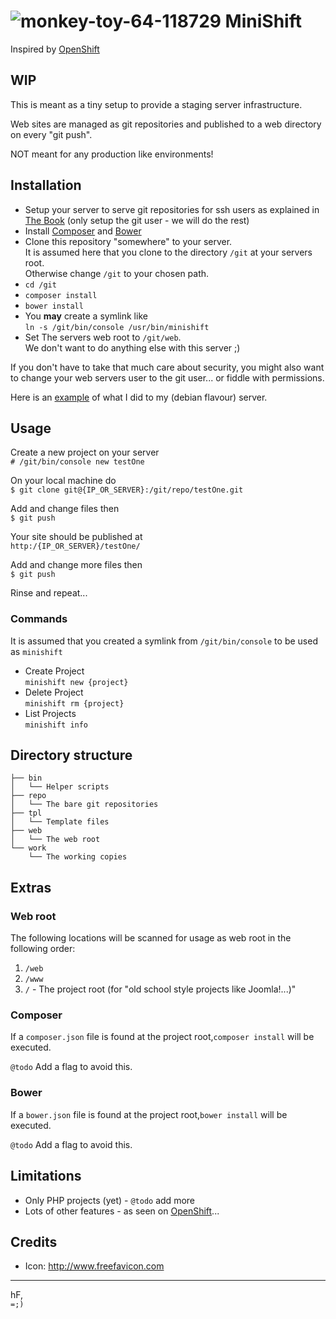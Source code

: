 # ![monkey-toy-64-118729](https://cloud.githubusercontent.com/assets/33978/26260020/4ca62144-3c91-11e7-893b-faac97966f65.png) MiniShift

Inspired by [OpenShift](https://www.openshift.com/)

## WIP

This is meant as a tiny setup to provide a staging server infrastructure.

Web sites are managed as git repositories and published to a web directory on every "git push".

NOT meant for any production like environments!

## Installation

* Setup your server to serve git repositories for ssh users as explained in [The Book](https://git-scm.com/book/en/v2/Git-on-the-Server-Setting-Up-the-Server) (only setup the git user - we will do the rest)
* Install [Composer](https://getcomposer.org) and [Bower](https://bower.io)
* Clone this repository "somewhere" to your server.<br />
It is assumed here that you clone to the directory `/git` at your servers root.<br />
Otherwise change `/git` to your chosen path.
* `cd /git`
* `composer install`
* `bower install`
* You **may** create a symlink like<br />
  `ln -s /git/bin/console /usr/bin/minishift`
* Set The servers web root to `/git/web`.<br />
 We don't want to do anything else with this server ;)

If you don't have to take that much care about security, you might also want to change your web servers user to the git user... or fiddle with permissions.

Here is an [example](https://gist.github.com/elkuku/9b1137e9b817e79454e3dbd2f1bd4373) of what I did to my (debian flavour) server.

## Usage

Create a new project on your server<br />
`# /git/bin/console new testOne`

On your local machine do<br />
`$ git clone git@{IP_OR_SERVER}:/git/repo/testOne.git`

Add and change files then<br />
`$ git push`

Your site should be published at<br /> 
`http:/{IP_OR_SERVER}/testOne/`

Add and change more files then<br />
`$ git push`

Rinse and repeat...

### Commands
It is assumed that you created a symlink from `/git/bin/console` to be used as `minishift`

* Create Project<br />
`minishift new {project}`
* Delete Project<br />
`minishift rm {project}`
* List Projects<br />
`minishift info`

## Directory structure
```
├── bin
│   └── Helper scripts
├── repo
│   └── The bare git repositories
├── tpl
│   └── Template files
├── web
│   └── The web root
└── work
    └── The working copies
```

## Extras

### Web root

The following locations will be scanned for usage as web root in the following order:

1. `/web`
1. `/www`
1. `/` - The project root (for "old school style projects like Joomla!...)"

### Composer

If a `composer.json` file is found at the project root,`composer install` will be executed.

`@todo` Add a flag to avoid this.

### Bower

If a `bower.json` file is found at the project root,`bower install` will be executed.

`@todo` Add a flag to avoid this.

## Limitations

* Only PHP projects (yet) - `@todo` add more
* Lots of other features - as seen on [OpenShift](https://www.openshift.com/)...

## Credits

* Icon: http://www.freefavicon.com

----

hF,<br />
`=;)`
